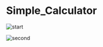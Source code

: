 # Simple_Calculator

![start](https://user-images.githubusercontent.com/57451617/86951645-7b6a4180-c15a-11ea-9e79-5348da942bf8.JPG)

![second](https://user-images.githubusercontent.com/57451617/86951659-7f965f00-c15a-11ea-922f-72b76be54a5a.JPG)
